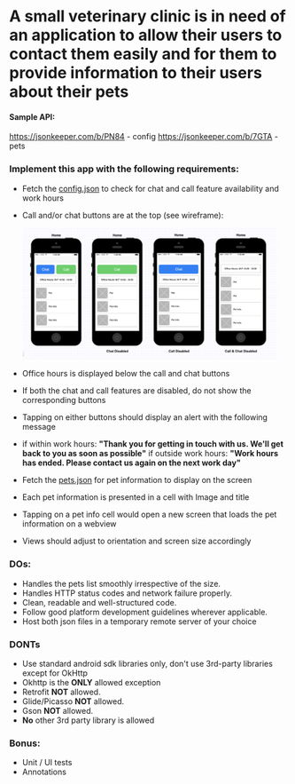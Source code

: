 # A small veterinary clinic is in need of an application to allow their users to contact them easily and for them to provide information to their users about their pets

#### Sample API:
https://jsonkeeper.com/b/PN84 - config
https://jsonkeeper.com/b/7GTA - pets

### Implement this app with the following requirements:
- Fetch the [config.json](/task/config.json) to check for chat and call feature availability and work hours
- Call and/or chat buttons are at the top (see wireframe):

    <div style='float: center'>
      <img style='width: 460px' src="./task/Design.png"/>
    </div>

- Office hours is displayed below the call and chat buttons
- If both the chat and call features are disabled, do not show the corresponding buttons
- Tapping on either buttons should display an alert with the following message
- if within work hours: __"Thank you for getting in touch with us. We'll get back to you as soon as possible"__
if outside work hours: __"Work hours has ended. Please contact us again on the next work day"__
- Fetch the [pets.json](/task/pets.json) for pet information to display on the screen
- Each pet information is presented in a cell with Image and title
- Tapping on a pet info cell would open a new screen that loads the pet information on a webview
- Views should adjust to orientation and screen size accordingly

### DOs:
- Handles the pets list smoothly irrespective of the size.
- Handles HTTP status codes and network failure properly.
- Clean, readable and well-structured code.
- Follow good platform development guidelines wherever applicable.
- Host both json files in a temporary remote server of your choice

### DONTs
- Use standard android sdk libraries only, don't use 3rd-party libraries except for OkHttp
- Okhttp is the __ONLY__ allowed exception
- Retrofit __NOT__ allowed.
- Glide/Picasso __NOT__ allowed.
- Gson __NOT__ allowed.
- __No__ other 3rd party library is allowed

### Bonus:
- Unit / UI tests
- Annotations